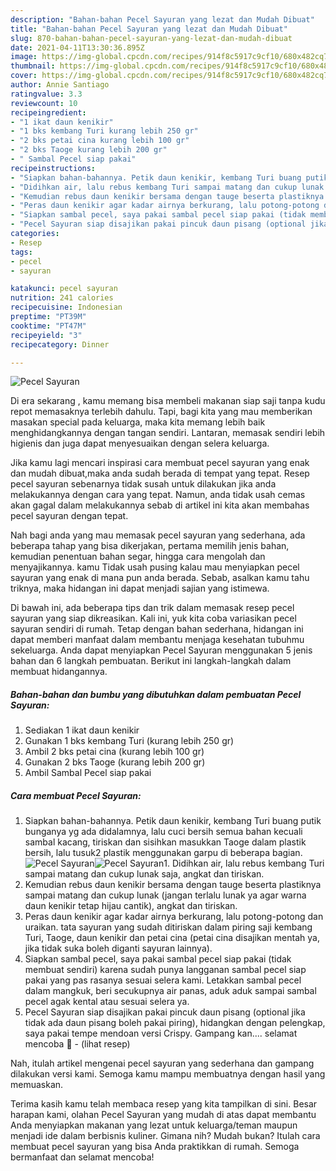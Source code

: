 ```yaml
---
description: "Bahan-bahan Pecel Sayuran yang lezat dan Mudah Dibuat"
title: "Bahan-bahan Pecel Sayuran yang lezat dan Mudah Dibuat"
slug: 870-bahan-bahan-pecel-sayuran-yang-lezat-dan-mudah-dibuat
date: 2021-04-11T13:30:36.895Z
image: https://img-global.cpcdn.com/recipes/914f8c5917c9cf10/680x482cq70/pecel-sayuran-foto-resep-utama.jpg
thumbnail: https://img-global.cpcdn.com/recipes/914f8c5917c9cf10/680x482cq70/pecel-sayuran-foto-resep-utama.jpg
cover: https://img-global.cpcdn.com/recipes/914f8c5917c9cf10/680x482cq70/pecel-sayuran-foto-resep-utama.jpg
author: Annie Santiago
ratingvalue: 3.3
reviewcount: 10
recipeingredient:
- "1 ikat daun kenikir"
- "1 bks kembang Turi kurang lebih 250 gr"
- "2 bks petai cina kurang lebih 100 gr"
- "2 bks Taoge kurang lebih 200 gr"
- " Sambal Pecel siap pakai"
recipeinstructions:
- "Siapkan bahan-bahannya. Petik daun kenikir, kembang Turi buang putik bunganya yg ada didalamnya, lalu cuci bersih semua bahan kecuali sambal kacang, tiriskan dan sisihkan masukkan Taoge dalam plastik bersih, lalu tusuk2 plastik menggunakan garpu di beberapa bagian."
- "Didihkan air, lalu rebus kembang Turi sampai matang dan cukup lunak saja, angkat dan tiriskan."
- "Kemudian rebus daun kenikir bersama dengan tauge beserta plastiknya sampai matang dan cukup lunak (jangan terlalu lunak ya agar warna daun kenikir tetap hijau cantik), angkat dan tiriskan."
- "Peras daun kenikir agar kadar airnya berkurang, lalu potong-potong dan uraikan. tata sayuran yang sudah ditiriskan dalam piring saji kembang Turi, Taoge, daun kenikir dan petai cina (petai cina disajikan mentah ya, jika tidak suka boleh diganti sayuran lainnya)."
- "Siapkan sambal pecel, saya pakai sambal pecel siap pakai (tidak membuat sendiri) karena sudah punya langganan sambal pecel siap pakai yang pas rasanya sesuai selera kami. Letakkan sambal pecel dalam mangkuk, beri secukupnya air panas, aduk aduk sampai sambal pecel agak kental atau sesuai selera ya."
- "Pecel Sayuran siap disajikan pakai pincuk daun pisang (optional jika tidak ada daun pisang boleh pakai piring), hidangkan dengan pelengkap, saya pakai tempe mendoan versi Crispy. Gampang kan.... selamat mencoba 🤗           (lihat resep)"
categories:
- Resep
tags:
- pecel
- sayuran

katakunci: pecel sayuran 
nutrition: 241 calories
recipecuisine: Indonesian
preptime: "PT39M"
cooktime: "PT47M"
recipeyield: "3"
recipecategory: Dinner

---
```



![Pecel Sayuran](https://img-global.cpcdn.com/recipes/914f8c5917c9cf10/680x482cq70/pecel-sayuran-foto-resep-utama.jpg)

Di era  sekarang , kamu memang bisa membeli makanan siap saji tanpa kudu repot memasaknya terlebih dahulu. Tapi, bagi kita yang mau memberikan masakan special pada keluarga, maka kita memang lebih baik menghidangkannya dengan tangan sendiri. Lantaran, memasak sendiri lebih higienis dan juga dapat menyesuaikan dengan selera keluarga.

Jika kamu lagi mencari inspirasi cara membuat pecel sayuran yang enak dan mudah dibuat,maka anda sudah berada di tempat yang tepat. Resep pecel sayuran  sebenarnya tidak susah untuk dilakukan jika anda melakukannya dengan cara yang tepat. Namun, anda tidak usah cemas akan gagal dalam melakukannya 
sebab di artikel ini kita akan membahas pecel sayuran dengan tepat.  



Nah bagi anda yang mau memasak pecel sayuran yang sederhana, ada beberapa tahap yang bisa dikerjakan, pertama memilih jenis bahan, kemudian penentuan bahan segar, hingga cara mengolah dan menyajikannya. kamu Tidak usah pusing kalau mau menyiapkan pecel sayuran yang enak di mana pun anda berada. Sebab, asalkan kamu  tahu triknya, maka hidangan ini dapat menjadi sajian yang istimewa.

Di bawah ini, ada beberapa tips dan trik dalam memasak resep pecel sayuran yang siap dikreasikan. Kali ini, yuk kita coba variasikan pecel sayuran sendiri di rumah. Tetap dengan bahan sederhana, hidangan ini dapat memberi manfaat dalam membantu menjaga kesehatan tubuhmu sekeluarga. Anda dapat menyiapkan Pecel Sayuran menggunakan 5 jenis bahan dan 6 langkah pembuatan. Berikut ini langkah-langkah dalam membuat hidangannya.

<!--inarticleads1-->

##### Bahan-bahan dan bumbu yang dibutuhkan dalam pembuatan Pecel Sayuran:

1. Sediakan 1 ikat daun kenikir
1. Gunakan 1 bks kembang Turi (kurang lebih 250 gr)
1. Ambil 2 bks petai cina (kurang lebih 100 gr)
1. Gunakan 2 bks Taoge (kurang lebih 200 gr)
1. Ambil  Sambal Pecel siap pakai




<!--inarticleads2-->

##### Cara membuat Pecel Sayuran:

1. Siapkan bahan-bahannya. Petik daun kenikir, kembang Turi buang putik bunganya yg ada didalamnya, lalu cuci bersih semua bahan kecuali sambal kacang, tiriskan dan sisihkan masukkan Taoge dalam plastik bersih, lalu tusuk2 plastik menggunakan garpu di beberapa bagian.
<img src="https://img-global.cpcdn.com/steps/b12c02c03e0a7a8b/160x128cq70/pecel-sayuran-langkah-memasak-1-foto.jpg" alt="Pecel Sayuran"><img src="https://img-global.cpcdn.com/steps/28121f61fb038b48/160x128cq70/pecel-sayuran-langkah-memasak-1-foto.jpg" alt="Pecel Sayuran">1. Didihkan air, lalu rebus kembang Turi sampai matang dan cukup lunak saja, angkat dan tiriskan.
1. Kemudian rebus daun kenikir bersama dengan tauge beserta plastiknya sampai matang dan cukup lunak (jangan terlalu lunak ya agar warna daun kenikir tetap hijau cantik), angkat dan tiriskan.
1. Peras daun kenikir agar kadar airnya berkurang, lalu potong-potong dan uraikan. tata sayuran yang sudah ditiriskan dalam piring saji kembang Turi, Taoge, daun kenikir dan petai cina (petai cina disajikan mentah ya, jika tidak suka boleh diganti sayuran lainnya).
1. Siapkan sambal pecel, saya pakai sambal pecel siap pakai (tidak membuat sendiri) karena sudah punya langganan sambal pecel siap pakai yang pas rasanya sesuai selera kami. Letakkan sambal pecel dalam mangkuk, beri secukupnya air panas, aduk aduk sampai sambal pecel agak kental atau sesuai selera ya.
1. Pecel Sayuran siap disajikan pakai pincuk daun pisang (optional jika tidak ada daun pisang boleh pakai piring), hidangkan dengan pelengkap, saya pakai tempe mendoan versi Crispy. Gampang kan.... selamat mencoba 🤗 -           (lihat resep)




Nah, itulah artikel mengenai  pecel sayuran  yang sederhana dan gampang dilakukan versi kami. Semoga kamu mampu membuatnya dengan hasil yang memuaskan. 

Terima kasih kamu telah membaca resep yang kita tampilkan di sini. Besar harapan kami, olahan  Pecel Sayuran yang mudah di atas dapat membantu Anda menyiapkan makanan yang lezat untuk keluarga/teman maupun menjadi ide dalam berbisnis kuliner. Gimana nih? Mudah bukan? Itulah cara membuat pecel sayuran yang bisa Anda praktikkan di rumah. Semoga bermanfaat dan selamat mencoba!

